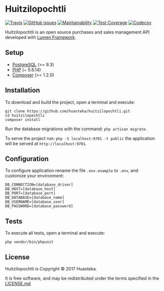 # Huitzilopochtli

[![Travis](https://img.shields.io/travis/huasteka/huitzilopochtli.svg?style=flat-square)](https://travis-ci.org/huasteka/huitzilopochtli)
[![GitHub issues](https://img.shields.io/github/issues/huasteka/huitzilopochtli.svg?style=flat-square)](https://github.com/huasteka/huitzilopochtli/issues)
[![Maintainability](https://api.codeclimate.com/v1/badges/53d7c83ee31c34096261/maintainability)](https://codeclimate.com/github/huasteka/huitzilopochtli/maintainability)
[![Test Coverage](https://api.codeclimate.com/v1/badges/53d7c83ee31c34096261/test_coverage)](https://codeclimate.com/github/huasteka/huitzilopochtli/test_coverage)
[![Codecov](https://img.shields.io/codecov/c/github/huasteka/huitzilopochtli.svg?style=flat-square)](https://codecov.io/gh/huasteka/huitzilopochtli)

Huitzilopochtli is an open source purchases and sales management API developed with [Lumen Framework](https://lumen.laravel.com).

## Setup

- [PostgreSQL](http://www.postgresql.org) (>= 9.3)
- [PHP](http://php.net) (~ 5.6.14)
- [Composer](https://getcomposer.org/) (>= 1.2.0)

## Installation

To download and build the project, open a terminal and execute:

```
git clone https://github.com/huasteka/huitzilopochtli.git
cd huitzilopochtli
composer install
```

Run the database migrations with the command: `php artisan migrate`.

To serve the project run: `php -S localhost:9701 -t public` the application will be served at `http://localhost:9701`.

## Configuration

To configure application rename the file `.env.example` to `.env`, and customize your environment:

```
DB_CONNECTION=[database_driver]
DB_HOST=[database_host]
DB_PORT=[database_port]
DB_DATABASE=[database_name]
DB_USERNAME=[database_user]
DB_PASSWORD=[database_password]
```

## Tests

To execute all tests, open a terminal and execute:

```
php vendor/bin/phpunit
```

## License

Huitzilopochtli is Copyright © 2017 Huasteka.

It is free software, and may be redistributed under the terms specified in the [LICENSE.md](LICENSE.md)
